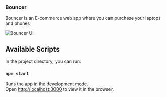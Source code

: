 ### Bouncer
Bouncer is an E-commerce web app where you can purchase your laptops and phones

![Bouncer UI](https://res.cloudinary.com/joel116/image/upload/v1571483047/Home.png "React function component")

## Available Scripts

In the project directory, you can run:

### `npm start`

Runs the app in the development mode.<br />
Open [http://localhost:3000](http://localhost:3000) to view it in the browser.


